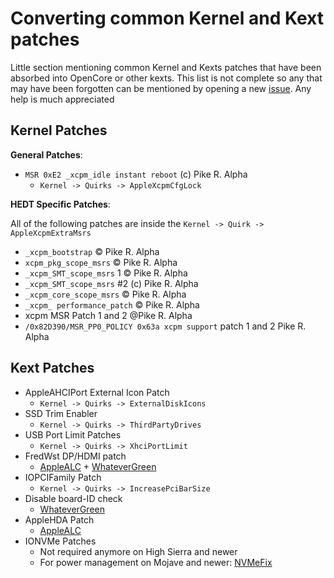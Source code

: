# Converting common Kernel and Kext patches

Little section mentioning common Kernel and Kexts patches that have been absorbed into OpenCore or other kexts. This list is not complete so any that may have been forgotten can be mentioned by opening a new [issue](https://github.com/khronokernel/Opencore-Vanilla-Desktop-Guide/issues). Any help is much appreciated

## Kernel Patches

**General Patches**:

* `MSR 0xE2 _xcpm_idle instant reboot` (c) Pike R. Alpha
   * `Kernel -> Quirks -> AppleXcpmCfgLock`

**HEDT Specific Patches**:

All of the following patches are inside the `Kernel -> Quirk -> AppleXcpmExtraMsrs`

* `_xcpm_bootstrap` © Pike R. Alpha
* `xcpm_pkg_scope_msrs` © Pike R. Alpha
* `_xcpm_SMT_scope_msrs` 1 © Pike R. Alpha
* `_xcpm_SMT_scope_msrs` #2 (c) Pike R. Alpha
* `_xcpm_core_scope_msrs` © Pike R. Alpha
* `_xcpm_ performance_patch` © Pike R. Alpha
*  xcpm MSR Patch 1 and 2 @Pike R. Alpha
* `/0x82D390/MSR_PP0_POLICY 0x63a xcpm support` patch 1 and 2 Pike R. Alpha 

## Kext Patches

* AppleAHCIPort External Icon Patch
   * `Kernel -> Quirks -> ExternalDiskIcons`
* SSD Trim Enabler
   * `Kernel -> Quirks -> ThirdPartyDrives`
* USB Port Limit Patches
   * `Kernel -> Quirks -> XhciPortLimit`
* FredWst DP/HDMI patch
   * [AppleALC](https://github.com/acidanthera/AppleALC/releases) + [WhateverGreen](https://github.com/acidanthera/whatevergreen/releases)
* IOPCIFamily Patch
   * `Kernel -> Quirks -> IncreasePciBarSize`
* Disable board-ID check
   * [WhateverGreen](https://github.com/acidanthera/whatevergreen/releases)
* AppleHDA Patch
   * [AppleALC](https://github.com/acidanthera/AppleALC/releases)
* IONVMe Patches
   * Not required anymore on High Sierra and newer
   * For power management on Mojave and newer: [NVMeFix](https://github.com/acidanthera/NVMeFix/releases)
